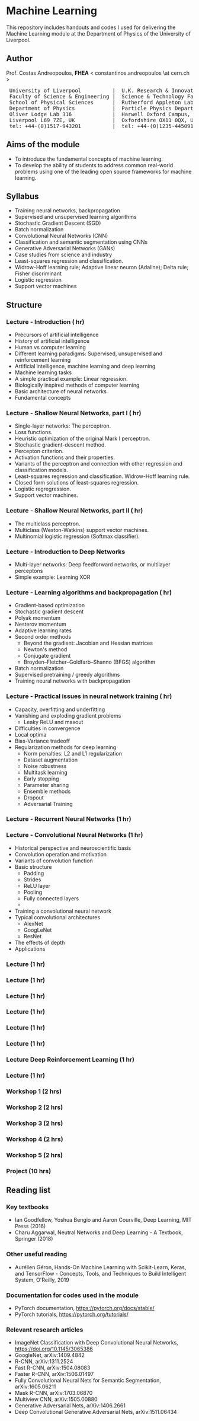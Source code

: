 # Machine Learning 

This repository includes handouts and codes I used for delivering the Machine Learning module at the Department of Physics of the University of Liverpool.

## Author

Prof. Costas Andreopoulos, **FHEA**  < constantinos.andreopoulos \at cern.ch >

<pre>
 University of Liverpool          |  U.K. Research & Innovation (UKRI)
 Faculty of Science & Engineering |  Science & Technology Facilities Council (STFC)
 School of Physical Sciences      |  Rutherford Appleton Laboratory 
 Department of Physics            |  Particle Physics Department
 Oliver Lodge Lab 316             |  Harwell Oxford Campus, R1 2.89
 Liverpool L69 7ZE, UK            |  Oxfordshire OX11 0QX, UK          
 tel: +44-(0)1517-943201          |  tel: +44-(0)1235-445091 
</pre>


## Aims of the module
- To introduce the fundamental concepts of machine learning.
- To develop the ability of students to address common real-world problems using one of the leading open source frameworks for machine learning.

## Syllabus
- Training neural networks, backpropagation
- Supervised and unsupervised learning algorithms
- Stochastic Gradient Descent (SGD)
- Batch normalization
- Convolutional Neural Networks (CNN)
- Classification and semantic segmentation using CNNs
- Generative Adversarial Networks (GANs)
- Case studies from science and industry
- Least-squares regression and classification.
- Widrow-Hoff learning rule; Adaptive linear neuron (Adaline); Delta rule; Fisher discriminant
- Logistic regression
- Support vector machines

## Structure

### Lecture  - Introduction ( hr)

- Precursors of artificial intelligence
- History of artificial intelligence
- Human vs computer learning
- Different learning paradigms: Supervised, unsupervised and reinforcement learning
- Artificial intelligence, machine learning and deep learning
- Machine learning tasks
- A simple practical example: Linear regression.
- Biologically inspired methods of computer learning
- Basic architecture of neural networks
- Fundamental concepts

### Lecture  - Shallow Neural Networks, part I ( hr)

- Single-layer networks: The perceptron.
- Loss functions.
- Heuristic optimization of the original Mark I perceptron.
- Stochastic gradient-descent method.
- Percepton criterion.
- Activation functions and their properties.
- Variants of the perceptron and connection with other regression and classification models.
- Least-squares regression and classification. Widrow-Hoff learning rule.
- Closed form solutions of least-squares regression.
- Logistic regregression.
- Support vector machines.

### Lecture  - Shallow Neural Networks, part II ( hr)

- The multiclass perceptron.
- Multiclass (Weston-Watkins) support vector machines.
- Multinomial logistic regression (Softmax classifier).
 
### Lecture  - Introduction to Deep Networks

- Multi-layer networks: Deep feedforward networks, or multilayer perceptons
- Simple example: Learning XOR 

### Lecture - Learning algorithms and backpropagation ( hr)
- Gradient-based optimization
- Stochastic gradient descent
- Polyak momentum
- Nesterov momentum
- Adaptive learning rates
- Second order methods
    - Beyond the gradient: Jacobian and Hessian matrices
    - Newton's method
    - Conjugate gradient
    - Broyden–Fletcher–Goldfarb–Shanno (BFGS) algorithm
- Batch normalization
- Supervised pretraining / greedy algorithms
- Training neural networks with backpropagation

### Lecture  - Practical issues in neural network training ( hr)

- Capacity, overfitting and underfitting
- Vanishing and exploding gradient problems
  - Leaky ReLU and maxout 
- Difficulties in convergence
- Local optima
- Bias-Variance tradeoff
- Regularization methods for deep learning
  - Norm penalties: L2 and L1 regularization
  - Dataset augmentation
  - Noise robustness
  - Multitask learning
  - Early stopping
  - Parameter sharing
  - Ensemble methods
  - Dropout
  - Adversarial Training

### Lecture  - Recurrent Neural Networks (1 hr)

### Lecture  - Convolutional Neural Networks (1 hr)
  - Historical perspective and neuroscientific basis
  - Convolution operation and motivation
  - Variants of convolution function
  - Basic structure
     - Padding
     - Strides
     - ReLU layer
     - Pooling
     - Fully connected layers
     - 
  - Training a convolutional neural network
  - Typical convolutional architectures
     - AlexNet
     - GoogLeNet
     - ResNet
  - The effects of depth
  - Applications


### Lecture  (1 hr)

### Lecture  (1 hr)

### Lecture  (1 hr)

### Lecture  (1 hr)

### Lecture  (1 hr)

### Lecture  (1 hr)

### Lecture  Deep Reinforcement Learning (1 hr)

### Lecture  (1 hr)


### Workshop 1 (2 hrs)


### Workshop 2 (2 hrs)


### Workshop 3 (2 hrs)


### Workshop 4 (2 hrs)


### Workshop 5 (2 hrs)


### Project (10 hrs)


## Reading list

### Key textbooks

- Ian Goodfellow, Yoshua Bengio and Aaron Courville, Deep Learning, MIT Press (2016)
- Charu Aggarwal, Neutral Networks and Deep Learning - A Textbook, Springer (2018)
 
### Other useful reading

- Aurélien Géron, Hands-On Machine Learning with Scikit-Learn, Keras, and TensorFlow - Concepts, Tools, and Techniques to Build Intelligent System, O'Reilly, 2019

### Documentation for codes used in the module

- PyTorch documentation, https://pytorch.org/docs/stable/
- PyTorch tutorials, https://pytorch.org/tutorials/

### Relevant research articles

- ImageNet Classification with Deep Convolutional Neural Networks, https://doi.org/10.1145/3065386
- GoogleNet, arXiv:1409.4842
- R-CNN, arXiv:1311.2524
- Fast R-CNN, arXiv:1504.08083
- Faster R-CNN, arXiv:1506.01497
- Fully Convolutional Neural Nets for Semantic Segmentation, arXiv:1605.06211
- Mask R-CNN, arXiv:1703.06870
- Multiview CNN, arXiv:1505.00880
- Generative Adversarial Nets, arXiv:1406.2661
- Deep Convolutional Generative Adversarial Nets, arXiv:1511.06434
